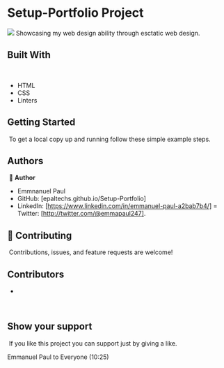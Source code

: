 # Setup-Portfolio Project
![](https://img.shields.io/badge/Microverse-blueviolet)
​
Showcasing my web design ability through esctatic web design.
​
## Built With
​
- HTML 
- CSS
- Linters
​
​
## Getting Started
​
To get a local copy up and running follow these simple example steps.
​
## Authors
​
:bust_in_silhouette: **Author**
- Emmnanuel Paul
- GitHub: [epaltechs.github.io/Setup-Portfolio]
- LinkedIn: [https://www.linkedin.com/in/emmanuel-paul-a2bab7b4/]
= Twitter: [http://twitter.com/@emmapaul247].
​
## :handshake: Contributing
​
Contributions, issues, and feature requests are welcome!
​
## Contributors
- 
​
## Show your support
​
If you like this project you can support just by giving a like.

Emmanuel Paul to Everyone (10:25)

